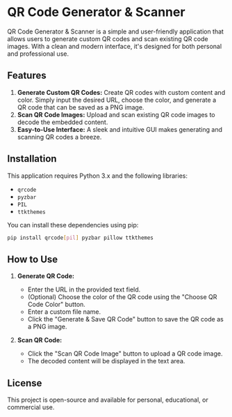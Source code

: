 # QR Code Generator & Scanner

QR Code Generator & Scanner is a simple and user-friendly application that allows users to generate custom QR codes and scan existing QR code images. With a clean and modern interface, it's designed for both personal and professional use.

## Features

1. **Generate Custom QR Codes:** Create QR codes with custom content and color. Simply input the desired URL, choose the color, and generate a QR code that can be saved as a PNG image.
2. **Scan QR Code Images:** Upload and scan existing QR code images to decode the embedded content.
3. **Easy-to-Use Interface:** A sleek and intuitive GUI makes generating and scanning QR codes a breeze.

## Installation

This application requires Python 3.x and the following libraries:

- `qrcode`
- `pyzbar`
- `PIL`
- `ttkthemes`

You can install these dependencies using pip:

```bash
pip install qrcode[pil] pyzbar pillow ttkthemes
```

## How to Use

1. **Generate QR Code:**
   - Enter the URL in the provided text field.
   - (Optional) Choose the color of the QR code using the "Choose QR Code Color" button.
   - Enter a custom file name.
   - Click the "Generate & Save QR Code" button to save the QR code as a PNG image.

2. **Scan QR Code:**
   - Click the "Scan QR Code Image" button to upload a QR code image.
   - The decoded content will be displayed in the text area.

## License

This project is open-source and available for personal, educational, or commercial use.
